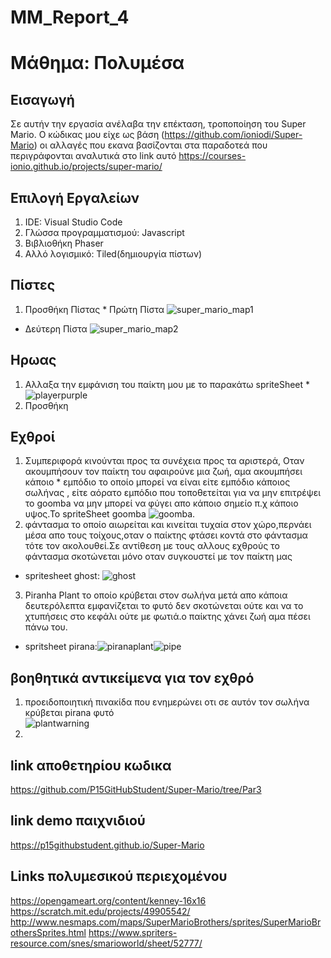 # MM_Report_4
# Μάθημα: Πολυμέσα

## Εισαγωγή
Σε αυτήν την εργασία ανέλαβα την επέκταση, τροποποίηση του Super Mario. Ο κώδικας μου είχε ως βάση  (https://github.com/ioniodi/Super-Mario) οι αλλαγές που εκανα βασίζονται στα παραδοτεά που περιγράφονται αναλυτικά στο link αυτό https://courses-ionio.github.io/projects/super-mario/

## Επιλογή Εργαλείων
 1. IDE: Visual Studio Code
 2. Γλώσσα προγραμματισμού: Javascript
 3. Βιβλιοθήκη Phaser
 4. Αλλό λογισμικό: Tiled(δημιουργία πίστων)
 
 ## Πίστες
   1. Προσθήκη Πίστας
    * Πρώτη Πίστα
   ![super_mario_map1](https://user-images.githubusercontent.com/22703561/34296978-0ad9a6f4-e71e-11e7-9a63-9ed1eadeaac9.png)
   *  Δεύτερη Πίστα
   ![super_mario_map2](https://user-images.githubusercontent.com/22703561/34296979-0af81f08-e71e-11e7-801b-2e414837bc72.png)
  
  
  
  
  ## Ηρωας
   1. Αλλαξα την εμφάνιση του παίκτη μου με το παρακάτω spriteSheet * ![playerpurple](https://user-images.githubusercontent.com/22703561/34297275-e5f86292-e71f-11e7-9fdb-a67157174a6a.png)
   2. Προσθήκη 
   
   ## Εχθροί 
   1. Συμπεριφορά  κινούνται προς τα συνέχεια προς τα αριστερά, Οταν ακουμπήσουν τον παίκτη του αφαιρούνε μια ζωή, αμα ακουμπήσει κάποιο     * εμπόδιο το οποίο μπορεί να είναι είτε εμπόδιο κάποιος σωλήνας , είτε αόρατο εμπόδιο που τοποθετείται για να μην επιτρέψει το goomba να μην μπορεί να φύγει απο κάποιο σημείο π.χ κάποιο υψος.Το spriteSheet goomba ![goomba](https://user-images.githubusercontent.com/22703561/34297403-a57c2446-e720-11e7-8d98-dfd4084d4c4d.png).
   2. φάντασμα το οποίο αιωρείται και κινείται τυχαία στον χώρο,περνάει μέσα απο τους τοίχους,οταν ο παίκτης φτάσει κοντά στο φάντασμα
τότε τον ακολουθεί.Σε αντίθεση με τους αλλους εχθρούς το φάντασμα σκοτώνεται μόνο οταν συγκουστεί με τον παίκτη μας
* spritesheet ghost: ![ghost](https://user-images.githubusercontent.com/22703561/33543170-b28062d8-d8de-11e7-8ab2-6bd75f76db15.png)

3. Piranha Plant το οποίο κρύβεται στον σωλήνα μετά απο κάποια δευτερόλεπτα εμφανίζεται το φυτό δεν σκοτώνεται ούτε και να το 
χτυπήσεις στο κεφάλι ούτε με φωτιά.ο παίκτης χάνει ζωή αμα πέσει πάνω του.
 * spritsheet pirana:![piranaplant](https://user-images.githubusercontent.com/22703561/33653633-53b103cc-da76-11e7-8cb3-b9ae8b4009f9.gif)![pipe](https://user-images.githubusercontent.com/22703561/34297761-b992ad36-e722-11e7-90ca-b08e7fd00814.png)


## βοηθητικά αντικείμενα για τον εχθρό
1. προειδοποιητική πινακίδα που ενημερώνει οτι σε αυτόν τον σωλήνα κρύβεται pirana φυτό  
![plantwarning](https://user-images.githubusercontent.com/22703561/33543562-2bd6ff10-d8e0-11e7-8684-dbdc5f940555.png)
2. 

## link αποθετηρίου κωδικα
https://github.com/P15GitHubStudent/Super-Mario/tree/Par3
## link demo παιχνιδιού
https://p15githubstudent.github.io/Super-Mario


## Links πολυμεσικού περιεχομένου 
https://opengameart.org/content/kenney-16x16
https://scratch.mit.edu/projects/49905542/
http://www.nesmaps.com/maps/SuperMarioBrothers/sprites/SuperMarioBrothersSprites.html
https://www.spriters-resource.com/snes/smarioworld/sheet/52777/
